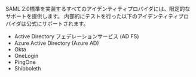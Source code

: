 SAML 2.0標準を実装するすべてのアイデンティティプロバイダには、限定的なサポートを提供します。 内部的にテストを行った以下のアイデンティティプロバイダは公式にサポートされます。
- Active Directory フェデレーションサービス (AD FS)
- Azure Active Directory (Azure AD)
- Okta
- OneLogin
- PingOne
- Shibboleth
